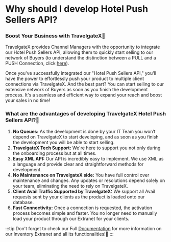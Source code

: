 ﻿---
sidebar_position: 1
---

# Why should I develop Hotel Push Sellers API?

### Boost Your Business with TravelgateX🚀
TravelgateX provides Channel Managers with the opportunity to integrate our Hotel Push Sellers API, allowing them to quickly start selling to our network of Buyers (to understand the distinction between a PULL and a PUSH Connection, click [here](/kb/getting-started-with-travelgate/About-our-Connectivity/what-is-the-difference-between-pull-and-push-sellers)).

Once you've successfully integrated our "Hotel Push Sellers API," you'll have the power to effortlessly push your product to multiple client connections via TravelgateX. And the best part? You can start selling to our extensive network of Buyers as soon as you finish the development process. It's a seamless and efficient way to expand your reach and boost your sales in no time!

### What are the advantages of developing TravelgateX Hotel Push Sellers API?🏨
1. **No Queues:** As the development is done by your IT Team you won’t depend on TravelgateX to start developing, and as soon as you finish the development you will be able to start selling.
1. **TravelgateX Tech Support:** We're here to support you not only during the onboarding process but at all times.
1. **Easy XML API:** Our API is incredibly easy to implement. We use XML as a language and provide clear and straightforward methods for development.
1. **No Maintenance on TravelgateX side:** You have full control over maintenance and changes. Any updates or resolutions depend solely on your team, eliminating the need to rely on TravelgateX.
1. **Client Avail Traffic Supported by TravelgateX:** We support all Avail requests sent by your clients as the product is loaded onto our database.
1. **Fast Connectivity:** Once a connection is requested, the activation process becomes simple and faster. You no longer need to manually load your product through our Extranet for your clients.

:::tip
Don't forget to check our Full [Documentation](/docs/apis/for-sellers/hotel-push-sellers-api/quickstart) for more information on our Inventory Extranet and all its functionalities!🚀
:::

